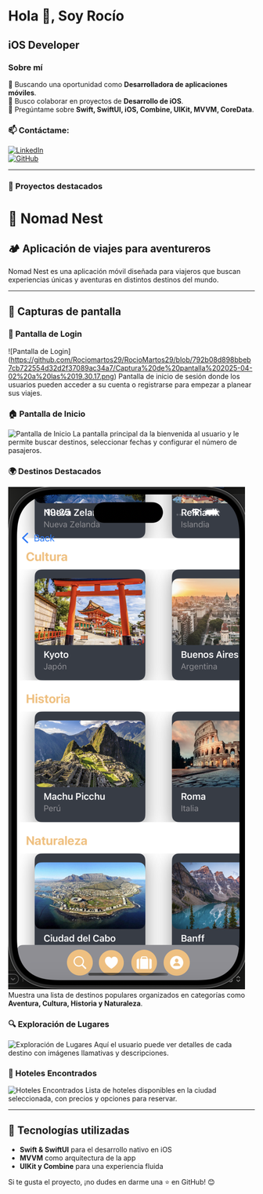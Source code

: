 # Hola 👋, Soy Rocío

## iOS Developer

### Sobre mí
🚀 Buscando una oportunidad como **Desarrolladora de aplicaciones móviles**.  
🤝 Busco colaborar en proyectos de **Desarrollo de iOS**.  
💬 Pregúntame sobre **Swift, SwiftUI, iOS, Combine, UIKit, MVVM, CoreData**.  

### 📫 Contáctame:
[![LinkedIn](https://img.shields.io/badge/LinkedIn-Perfil-blue?style=flat&logo=linkedin)](https://www.linkedin.com/in/rocio-martos)  
[![GitHub](https://img.shields.io/badge/GitHub-Perfil-black?style=flat&logo=github)](https://github.com/Rociomartos29)

---

### 📱 Proyectos destacados

# 📱 Nomad Nest

## 🏕️ Aplicación de viajes para aventureros

Nomad Nest es una aplicación móvil diseñada para viajeros que buscan experiencias únicas y aventuras en distintos destinos del mundo.

---

## 📸 Capturas de pantalla

### 🔐 Pantalla de Login
![Pantalla de Login] (https://github.com/Rociomartos29/RocioMartos29/blob/792b08d898bbeb7cb722554d32d2f37089ac34a7/Captura%20de%20pantalla%202025-04-02%20a%20las%2019.30.17.png)
Pantalla de inicio de sesión donde los usuarios pueden acceder a su cuenta o registrarse para empezar a planear sus viajes.

### 🏠 Pantalla de Inicio
![Pantalla de Inicio]((https://github.com/Rociomartos29/RocioMartos29/blob/792b08d898bbeb7cb722554d32d2f37089ac34a7/Captura%20de%20pantalla%202025-04-02%20a%20las%2019.26.17.png))
La pantalla principal da la bienvenida al usuario y le permite buscar destinos, seleccionar fechas y configurar el número de pasajeros.

### 🌍 Destinos Destacados
![Destinos Destacados](https://github.com/Rociomartos29/RocioMartos29/blob/792b08d898bbeb7cb722554d32d2f37089ac34a7/Captura%20de%20pantalla%202025-04-02%20a%20las%2019.26.29.png)
Muestra una lista de destinos populares organizados en categorías como **Aventura, Cultura, Historia y Naturaleza**.

### 🔍 Exploración de Lugares
![Exploración de Lugares]((https://github.com/Rociomartos29/RocioMartos29/blob/792b08d898bbeb7cb722554d32d2f37089ac34a7/Captura%20de%20pantalla%202025-04-02%20a%20las%2019.26.51.png)(https://github.com/Rociomartos29/RocioMartos29/blob/792b08d898bbeb7cb722554d32d2f37089ac34a7/Captura%20de%20pantalla%202025-04-02%20a%20las%2019.27.00.png))
Aquí el usuario puede ver detalles de cada destino con imágenes llamativas y descripciones.

### 🏨 Hoteles Encontrados
![Hoteles Encontrados]((https://github.com/Rociomartos29/RocioMartos29/blob/792b08d898bbeb7cb722554d32d2f37089ac34a7/Captura%20de%20pantalla%202025-04-02%20a%20las%2019.27.57.png))
Lista de hoteles disponibles en la ciudad seleccionada, con precios y opciones para reservar.

---

## 🚀 Tecnologías utilizadas
- **Swift & SwiftUI** para el desarrollo nativo en iOS
- **MVVM** como arquitectura de la app
- **UIKit y Combine** para una experiencia fluida

Si te gusta el proyecto, ¡no dudes en darme una ⭐ en GitHub! 😊

<!--
**Rociomartos29/RocioMartos29** is a ✨ _special_ ✨ repository because its `README.md` (this file) appears on your GitHub profile.

Here are some ideas to get you started:

- 🔭 I’m currently working on ...
- 🌱 I’m currently learning ...
- 👯 I’m looking to collaborate on ...
- 🤔 I’m looking for help with ...
- 💬 Ask me about ...
- 📫 How to reach me: ...
- 😄 Pronouns: ...
- ⚡ Fun fact: ...
-->

